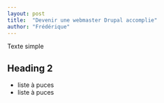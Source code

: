 ```yaml
---
layout: post
title:  "Devenir une webmaster Drupal accomplie"
author: "Frédérique"
---
```


Texte simple

## Heading 2
- liste à puces
- liste à puces